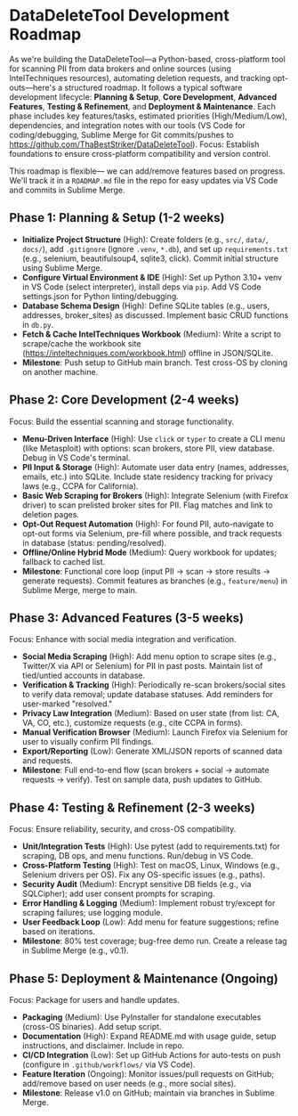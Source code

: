 # DataDeleteTool Development Roadmap

As we're building the DataDeleteTool—a Python-based, cross-platform tool for scanning PII from data brokers and online sources (using IntelTechniques resources), automating deletion requests, and tracking opt-outs—here's a structured roadmap. It follows a typical software development lifecycle: **Planning & Setup**, **Core Development**, **Advanced Features**, **Testing & Refinement**, and **Deployment & Maintenance**. Each phase includes key features/tasks, estimated priorities (High/Medium/Low), dependencies, and integration notes with our tools (VS Code for coding/debugging, Sublime Merge for Git commits/pushes to https://github.com/ThaBestStriker/DataDeleteTool).
Focus: Establish foundations to ensure cross-platform compatibility and version control.

This roadmap is flexible— we can add/remove features based on progress. We'll track it in a `ROADMAP.md` file in the repo for easy updates via VS Code and commits in Sublime Merge.

## Phase 1: Planning & Setup (1-2 weeks)
- **Initialize Project Structure** (High): Create folders (e.g., `src/`, `data/`, `docs/`), add `.gitignore` (ignore `.venv`, `*.db`), and set up `requirements.txt` (e.g., selenium, beautifulsoup4, sqlite3, click). Commit initial structure using Sublime Merge.
- **Configure Virtual Environment & IDE** (High): Set up Python 3.10+ venv in VS Code (select interpreter), install deps via `pip`. Add VS Code settings.json for Python linting/debugging.
- **Database Schema Design** (High): Define SQLite tables (e.g., users, addresses, broker_sites) as discussed. Implement basic CRUD functions in `db.py`.
- **Fetch & Cache IntelTechniques Workbook** (Medium): Write a script to scrape/cache the workbook site (https://inteltechniques.com/workbook.html) offline in JSON/SQLite.
- **Milestone**: Push setup to GitHub main branch. Test cross-OS by cloning on another machine.

## Phase 2: Core Development (2-4 weeks)
Focus: Build the essential scanning and storage functionality.
- **Menu-Driven Interface** (High): Use `click` or `typer` to create a CLI menu (like Metasploit) with options: scan brokers, store PII, view database. Debug in VS Code's terminal.
- **PII Input & Storage** (High): Automate user data entry (names, addresses, emails, etc.) into SQLite. Include state residency tracking for privacy laws (e.g., CCPA for California).
- **Basic Web Scraping for Brokers** (High): Integrate Selenium (with Firefox driver) to scan prelisted broker sites for PII. Flag matches and link to deletion pages.
- **Opt-Out Request Automation** (High): For found PII, auto-navigate to opt-out forms via Selenium, pre-fill where possible, and track requests in database (status: pending/resolved).
- **Offline/Online Hybrid Mode** (Medium): Query workbook for updates; fallback to cached list.
- **Milestone**: Functional core loop (input PII → scan → store results → generate requests). Commit features as branches (e.g., `feature/menu`) in Sublime Merge, merge to main.

## Phase 3: Advanced Features (3-5 weeks)
Focus: Enhance with social media integration and verification.
- **Social Media Scraping** (High): Add menu option to scrape sites (e.g., Twitter/X via API or Selenium) for PII in past posts. Maintain list of tied/untied accounts in database.
- **Verification & Tracking** (High): Periodically re-scan brokers/social sites to verify data removal; update database statuses. Add reminders for user-marked "resolved."
- **Privacy Law Integration** (Medium): Based on user state (from list: CA, VA, CO, etc.), customize requests (e.g., cite CCPA in forms).
- **Manual Verification Browser** (Medium): Launch Firefox via Selenium for user to visually confirm PII findings.
- **Export/Reporting** (Low): Generate XML/JSON reports of scanned data and requests.
- **Milestone**: Full end-to-end flow (scan brokers + social → automate requests → verify). Test on sample data, push updates to GitHub.

## Phase 4: Testing & Refinement (2-3 weeks)
Focus: Ensure reliability, security, and cross-OS compatibility.
- **Unit/Integration Tests** (High): Use pytest (add to requirements.txt) for scraping, DB ops, and menu functions. Run/debug in VS Code.
- **Cross-Platform Testing** (High): Test on macOS, Linux, Windows (e.g., Selenium drivers per OS). Fix any OS-specific issues (e.g., paths).
- **Security Audit** (Medium): Encrypt sensitive DB fields (e.g., via SQLCipher); add user consent prompts for scraping.
- **Error Handling & Logging** (Medium): Implement robust try/except for scraping failures; use logging module.
- **User Feedback Loop** (Low): Add menu for feature suggestions; refine based on iterations.
- **Milestone**: 80% test coverage; bug-free demo run. Create a release tag in Sublime Merge (e.g., v0.1).

## Phase 5: Deployment & Maintenance (Ongoing)
Focus: Package for users and handle updates.
- **Packaging** (Medium): Use PyInstaller for standalone executables (cross-OS binaries). Add setup script.
- **Documentation** (High): Expand README.md with usage guide, setup instructions, and disclaimer. Include in repo.
- **CI/CD Integration** (Low): Set up GitHub Actions for auto-tests on push (configure in `.github/workflows/` via VS Code).
- **Feature Iteration** (Ongoing): Monitor issues/pull requests on GitHub; add/remove based on user needs (e.g., more social sites).
- **Milestone**: Release v1.0 on GitHub; maintain via branches in Sublime Merge.
